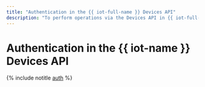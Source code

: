 ```yaml
---
title: "Authentication in the {{ iot-full-name }} Devices API"
description: "To perform operations via the Devices API in {{ iot-full-name }}, a cloud-based MQTT server, get an IAM token for your account."
---
```


# Authentication in the {{ iot-name }} Devices API

{% include notitle [auth](../../../_includes/authentication.md) %}

